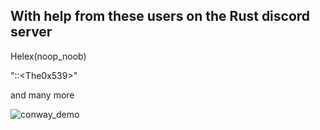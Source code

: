 ## With help from these users on the Rust discord server  

Helex(noop_noob)  

"::\<The0x539\>"  

and many more


![conway_demo](https://github.com/andjnewb/rust_game_of_life/assets/71988305/74cc412c-8d53-411e-910c-4837df5d9246)
